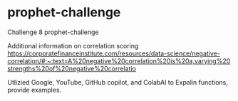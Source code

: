 # prophet-challenge
Challenge 8 prophet-challenge


Additional information on correlation scoring
https://corporatefinanceinstitute.com/resources/data-science/negative-correlation/#:~:text=A%20negative%20correlation%20is%20a,varying%20strengths%20of%20negative%20correlatio

Utlizied Google, YouTube, GitHub copilot, and ColabAI to Expalin functions, provide examples.
